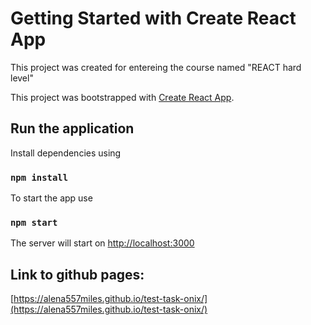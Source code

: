 # Getting Started with Create React App

This project was created for entereing the course named "REACT hard level"

This project was bootstrapped with [Create React App](https://github.com/facebook/create-react-app).

## Run the application

Install dependencies using

### `npm install`

To start the app use

### `npm start`

The server will start on [http://localhost:3000](http://localhost:3000) 

## Link to github pages:

[https://alena557miles.github.io/test-task-onix/](https://alena557miles.github.io/test-task-onix/)